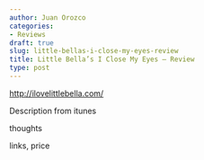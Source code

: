 ```yaml
---
author: Juan Orozco
categories:
- Reviews
draft: true
slug: little-bellas-i-close-my-eyes-review
title: Little Bella’s I Close My Eyes – Review
type: post
---
```


<http://ilovelittlebella.com/>

Description from itunes

thoughts

links, price